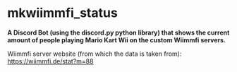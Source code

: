 # mkwiimmfi_status
**A Discord Bot (using the discord.py python library) that shows the current amount of people playing Mario Kart Wii on the custom Wiimmfi servers.**

Wiimmfi server website (from which the data is taken from): https://wiimmfi.de/stat?m=88
